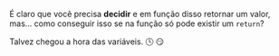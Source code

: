 É claro que você precisa **decidir** e em função disso retornar um valor, mas... como conseguir isso se na função só pode existir um `return`?

Talvez chegou a hora das variáveis. :clock4: :smirk:
